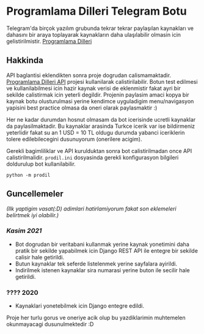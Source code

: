 # Programlama Dilleri Telegram Botu

Telegram'da birçok yazılım grubunda tekrar tekrar paylaşılan kaynakları ve dahasını
bir araya toplayarak kaynakların daha ulaşılabilir olmasin icin gelistirilmistir.
[Programlama Dilleri](https://t.me/programlama_bot)
  
## Hakkinda
API baglantisi eklendikten sonra proje dogrudan calismamaktadir.
[Programlama Dilleri API](https://github.com/ahmetveburak/ProgramlamaDilleri_API)
projesi kullanilarak calistirilabilir. Botun test edilmesi ve kullanilabilmesi icin
hazir kaynak verisi de eklenmistir fakat ayri bir sekilde calistirmak icin yeterli degildir.
Projenin paylasim amaci kopya bir kaynak botu olusturulmasi yerine 
kendimce uyguladigim menu/navigasyon yapisini best practice olmasa da oneri olarak
paylasmaktir :)
  
Her ne kadar durumdan hosnut olmasam da bot icerisinde ucretli kaynaklar da paylasilmaktadir.
Bu kaynaklar arasinda Turkce icerik var ise bildirmeniz yeterlidir fakat su an 1 USD = 10 TL
oldugu durumda yabanci iceriklerin tolere edilebilecegini dusunuyorum (onerilere acigim).
  
Gerekli bagimliliklar ve API kurulduktan sonra bot calistirilmadan once API calistirilmalidir.
`prodil.ini` dosyasinda gerekli konfigurasyon bilgileri doldurulup bot kullanilabilir.
```shell
python -m prodil
```

## Guncellemeler
_(Ilk yaptigim vasat(:D) adimlari hatirlamiyorum fakat son eklemeleri belirtmek iyi olabilir.)_

### _Kasim 2021_
- Bot dogrudan bir veritabani kullanmak yerine kaynak yonetimini daha pratik
bir sekilde yapabilmek icin Django REST API ile entegre bir sekilde calisir hale getirildi.
- Butun kaynaklar tek seferde listelenmek yerine sayfalara ayirildi.
- Indirilmek istenen kaynaklar sira numarasi yerine buton ile secilir hale getirildi.

### ???? 2020
- Kaynaklari yonetebilmek icin Django entegre edildi.

Proje her turlu gorus ve oneriye acik olup bu yazdiklarimin muhtemelen okunmayacagi dusunulmektedir :D 